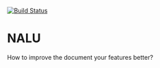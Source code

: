 [![Build Status](https://travis-ci.org/luizleite-hotmart/nalu.svg?branch=master)](https://travis-ci.org/luizleite-hotmart/nalu)

# NALU
How to improve the document your features better?
